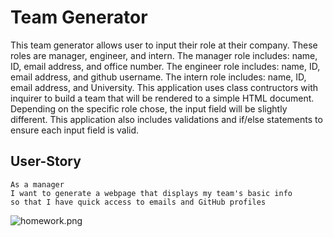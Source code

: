 # Team Generator

This team generator allows user to input their role at their company.  These roles are manager, engineer, and intern.  The manager role includes: name, ID, email address, and office number.  The engineer role includes: name, ID, email address, and github username.  The intern role includes: name, ID, email address, and University.  This application uses class contructors with inquirer to build a team that will be rendered to a simple HTML document.  Depending on the specific role chose, the input field will be slightly different.  This application also includes validations and if/else statements to ensure each input field is valid.  


## User-Story
```
As a manager
I want to generate a webpage that displays my team's basic info
so that I have quick access to emails and GitHub profiles
```
![homework.png](images/dayplanner.png)
